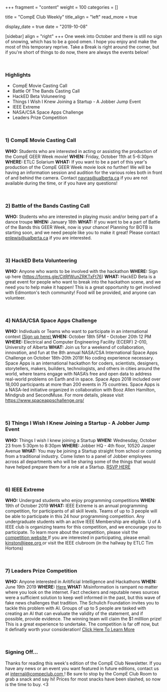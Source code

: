 
+++
fragment = "content"
weight = 100
categories = []

title = "CompE Club Weekly"
title_align = "left"
read_more = true

display_date = true
date = "2019-10-08" 

[sidebar]
  align = "right"
+++
One week into October and there is still no sign of snowing, which has to be a good omen. I hope you enjoy and make the most of this temporary reprive. Take a Break is right around the corner, but if you're short of things to do now, there are always the events below!

</br>

### Highlights

*  CompE Movie Casting Call
*  Battle Of The Bands Casting Call
*  HackED Beta Voluneering
*  Things I Wish I Knew Joining a Startup - A Jobber Jump Event
*  IEEE Extreme
*  NASA/CSA Space Apps Challenge
*  Leaders Prize Competition


</br>

### 1)  CompE Movie Casting Call


**WHO:** Students who are interested in acting or assisting the production of the CompE GEER Week movie!
**WHEN:**  Friday, October 11th at 5-6:30pm
**WHERE:** ETLC Solarium
**WHAT:** If you want to be a part of this year's production of the CompE GEER Week movie look no further!  We will be having an information session and audition for the various roles both in front of and behind the camera.  Contact <navras@ualberta.ca> if you are not available during the time, or if you have any questions!


</br>

### 2)  Battle of the Bands Casting Call


**WHO:** Students who are interested in playing music and/or being part of a dance troupe
**WHEN:**  January 18th
**WHAT:** If you want to be a part of Battle of the Bands this GEER Week, now is your chance! Planning for BOTB is starting soon, and we need people like you to make it great! Please contact <enlewis@ualberta.ca> if you are interested.



</br>

### 3)  HackED Beta Volunteering


**WHO:** Anyone who wants to be involved with the hackathon
**WHERE:** Sign up here (https://forms.gle/CjtRfWunZRKTxFt76)
**WHAT:** HackED Beta is a great event for people who want to break into the hackathon scene, and we need you to help make it happen! This is a great opportunity to get involved with Edmonton's tech community! Food will be provided, and anyone can volunteer.


</br>

### 4)  NASA/CSA Space Apps Challenge


**WHO:** Indivduals or Teams who want to participate in an international context [(Sign up here) ](https://2019.spaceappschallenge.org/locations/edmonton-alberta/)
**WHEN:** October 18th 5PM - October 20th 12 PM
**WHERE:** Electrical and Computer Engineering Facility (ECERF) 2-010, University of Alberta
**WHAT:** Join us for a weekend of collaboration, innovation, and fun at the 8th annual NASA/CSA International Space Apps Challenge on October 18th-20th 2019! No coding experience necessary. Space Apps is an international hackathon for coders, scientists, designers, storytellers, makers, builders, technologists, and others in cities around the world, where teams engage with NASA’s free and open data to address real-world problems on Earth and in space. Space Apps 2018 included over 18,000 participants at more than 200 events in 75 countries. Space Apps is a NASA-led initiative organized in collaboration with Booz Allen Hamilton, Mindgrub and SecondMuse.
For more details, please visit https://www.spaceappschallenge.org/




</br>

### 5)  Things I Wish I Knew Joining a Startup - A Jobber Jump Event

**WHO:** Things I wish I knew joining a Startup
**WHEN:**  Wednesday, October 23 from 5:30pm to 8:30pm
**WHERE:** Jobber HQ - 4th floor, 10520 Jasper Avenue
**WHAT:** You may be joining a Startup straight from school or coming from a traditional industry. Come listen to a panel of Jobber employees across all departments who will be sharing some of the things that would have helped prepare them for a role at a Startup.
[RSVP HERE ](https://techstarsstartupweekedmonton2019.sched.com/event/V7QE)




</br>

### 6)  IEEE Extreme


**WHO:** Undergrad students who enjoy programming competitions
**WHEN:**  19th of October 2019
**WHAT:** IEEE Extreme is an annual programming competition, for participants of all skill levels. Teams of up to 3 people will be able to participate in this 24 hour programming competition. Any undergraduate students with an active IEEE Membership are eligible. U of A IEEE club is organizing teams for this competition, and we encourage you to participate.
To learn more about the competition, please visit the[ competition website ](https://ieeextreme.org/rules/)
If you are interested in participating, please email: [kinston@ieee.org ](mailto:kinston@ieee.org?subject=IEEE%20Extreme)
or visit the IEEE clubroom (in the hallway by ETLC Tim Hortons)



</br>

### 7)  Leaders Prize Competition


**WHO:** Anyone interested in Aritificial Intelligence and Hackathons
**WHEN:**  June 19th 2019
**WHERE:** [Here ](https://leadersprize.truenorthwaterloo.com/en/)
**WHAT:** Misinformation is rampant no matter where you look on the internet. Fact checkers and reputable news sources were a sufficient solution to keep well informed in the past, but this wave of fake news challenges that tradition. The Schulich Foundation invites you to tackle this problem with AI. Groups of up to 5 people are tasked with creating an AI that can evaluate the validity of the statement, and if possible, provide evidence. The winning team will claim the $1 milllion prize! This is a great experience to undertake. The competition is far off now, but it definatly worth your consideration!
[Click Here To Learn More ](https://leadersprize.truenorthwaterloo.com/en/)


</br>

### Signing Off...

Thanks for reading this week's edition of the CompE Club Newsletter.  If you have any news or an event you want featured in future editions, contact us at [internal@compeclub.com ](mailto:internal@compeclub.com) !  Be sure to stop by the CompE Club Room to grab a snack and say hi! Prices for most snacks have been slashed, so now is the time to buy. <3



</br>
